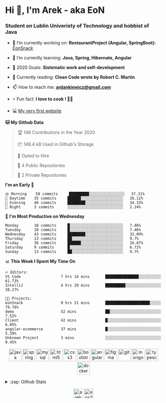 <h1> Hi 👋, I'm Arek - aka EoN </h1>
<h3> Student on Lublin Univeristy of Technology and hobbist of Java</h3>

- 🔭 I’m currently working on: **RestaurantProject (Angular, SpringBoot):** [EonSnack]

- 🌱 I’m currently learning: **Java, Spring, Hibernate, Angular**

<!--- - 👨‍💻 All of my projects are available at: [Repository] --->
- 🥅 2020 Goals: **Sistematic work and self-development**

- 📖 Currently reading: **Clean Code wrote by Robert C. Martin**

- 📫 How to reach me: **ardankiewicz@gmail.com**

- ⚡ Fun fact: **I love to cook ! 🍖🍳**

- 💻 [My very first website][website] 


<!--START_SECTION:waka-->
**🐱 My Github Data** 

> 🏆 146 Contributions in the Year 2020
 > 
> 📦 148.4 kB Used in Github's Storage 
 > 
> 💼 Opted to Hire
 > 
> 📜 4 Public Repositories
 > 
> 🔑 2 Private Repositories 

**I'm an Early 🐤** 

```text
🌞 Morning    50 commits     █████████░░░░░░░░░░░░░░░░   37.31% 
🌆 Daytime    35 commits     ██████░░░░░░░░░░░░░░░░░░░   26.12% 
🌃 Evening    46 commits     ████████░░░░░░░░░░░░░░░░░   34.33% 
🌙 Night      3 commits      ░░░░░░░░░░░░░░░░░░░░░░░░░   2.24%

```
📅 **I'm Most Productive on Wednesday** 

```text
Monday       10 commits     █░░░░░░░░░░░░░░░░░░░░░░░░   7.46% 
Tuesday      10 commits     █░░░░░░░░░░░░░░░░░░░░░░░░   7.46% 
Wednesday    43 commits     ████████░░░░░░░░░░░░░░░░░   32.09% 
Thursday     13 commits     ██░░░░░░░░░░░░░░░░░░░░░░░   9.7% 
Friday       36 commits     ██████░░░░░░░░░░░░░░░░░░░   26.87% 
Saturday     9 commits      █░░░░░░░░░░░░░░░░░░░░░░░░   6.72% 
Sunday       13 commits     ██░░░░░░░░░░░░░░░░░░░░░░░   9.7%

```


📊 **This Week I Spent My Time On** 

```text
🔥 Editors: 
VS Code                  7 hrs 14 mins       ███████████████░░░░░░░░░░   61.73% 
IntelliJ                 4 hrs 29 mins       █████████░░░░░░░░░░░░░░░░   38.27%

🐱‍💻 Projects: 
eonSnack                 9 hrs 21 mins       ████████████████████░░░░░   79.76% 
demo                     52 mins             ██░░░░░░░░░░░░░░░░░░░░░░░   7.52% 
Client                   42 mins             █░░░░░░░░░░░░░░░░░░░░░░░░   6.05% 
angular-ecommerce        37 mins             █░░░░░░░░░░░░░░░░░░░░░░░░   5.39% 
Unknown Project          3 mins              ░░░░░░░░░░░░░░░░░░░░░░░░░   0.45%

```


<!--END_SECTION:waka-->

<p align="center">
<img src="https://devicons.github.io/devicon/devicon.git/icons/java/java-original-wordmark.svg" alt="java" width="40" height="40"/> 
<img src="https://www.vectorlogo.zone/logos/springio/springio-icon.svg" alt="spring" width="40" height="40"/> 
<img src="https://devicons.github.io/devicon/devicon.git/icons/mysql/mysql-original-wordmark.svg" alt="mysql" width="40" height="40"/> 
<img src="https://devicons.github.io/devicon/devicon.git/icons/html5/html5-original-wordmark.svg" alt="html5" width="40" height="40"/> 
<img src="https://devicons.github.io/devicon/devicon.git/icons/css3/css3-original-wordmark.svg" alt="css3" width="40" height="40"/> 
<img src="https://devicons.github.io/devicon/devicon.git/icons/bootstrap/bootstrap-plain.svg" alt="bootstrap" width="40" height="40"/> 
<img src="https://devicons.github.io/devicon/devicon.git/icons/angularjs/angularjs-original.svg" alt="angularjs" width="40" height="40"/>
<img src="https://www.vectorlogo.zone/logos/figma/figma-icon.svg" alt="figma" width="40" height="40"/> 
<img src="https://www.vectorlogo.zone/logos/git-scm/git-scm-icon.svg" alt="git" width="40" height="40"/> 
<img src="https://devicons.github.io/devicon/devicon.git/icons/mongodb/mongodb-original-wordmark.svg" alt="mongodb" width="40" height="40"/> 
<img src="https://devicons.github.io/devicon/devicon.git/icons/typescript/typescript-original.svg" alt="typescript" width="40" height="40"/>
<img src="https://devicons.github.io/devicon/devicon.git/icons/docker/docker-original-wordmark.svg" alt="docker" width="40" height="40"/>
</p>


<details>
  <summary>:zap: Github Stats</summary>
  <img align="left" alt="codeSTACKr's Github Stats" src="https://github-readme-stats.codestackr.vercel.app/api?username=eon2208&show_icons=true&hide_border=true" />
 <img align="left" src="https://github-readme-stats.vercel.app/api/top-langs/?username=eon2208&layout=compact" alt="eon2208" /></p>
</details>


<p align="center">
<a href="https://linkedin.com/in/arek dankiewicz" target="blank"><img align="center" src="https://cdn.jsdelivr.net/npm/simple-icons@3.0.1/icons/linkedin.svg" alt="arek dankiewicz" height="30" width="30" /></a>
<a href="https://instagram.com/eon2208" target="blank"><img align="center" src="https://cdn.jsdelivr.net/npm/simple-icons@3.0.1/icons/instagram.svg" alt="eon2208" height="30" width="30" /></a>
</p>

[website]: https://jardan.biz/
[EonSnack]: https://github.com/eon2208/favouriteRestaurant/
[Repository]: https://github.com/eon2208?tab=repositories
